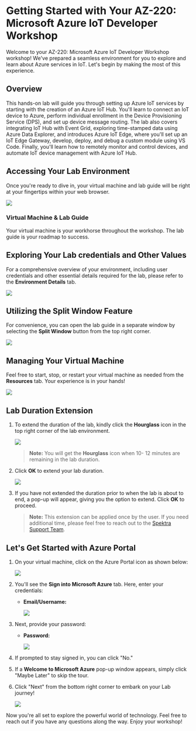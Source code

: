 # Getting Started with Your AZ-220: Microsoft Azure IoT Developer Workshop
 
Welcome to your AZ-220: Microsoft Azure IoT Developer Workshop workshop! We've prepared a seamless environment for you to explore and learn about Azure services in IoT. Let's begin by making the most of this experience.

## Overview

This hands-on lab will guide you through setting up Azure IoT services by starting with the creation of an Azure IoT Hub. You'll learn to connect an IoT device to Azure, perform individual enrollment in the Device Provisioning Service (DPS), and set up device message routing. The lab also covers integrating IoT Hub with Event Grid, exploring time-stamped data using Azure Data Explorer, and introduces Azure IoT Edge, where you'll set up an IoT Edge Gateway, develop, deploy, and debug a custom module using VS Code. Finally, you'll learn how to remotely monitor and control devices, and automate IoT device management with Azure IoT Hub.

## Accessing Your Lab Environment
 
Once you're ready to dive in, your virtual machine and lab guide will be right at your fingertips within your web browser.
 
   ![](./media/labguide.png)

### Virtual Machine & Lab Guide
 
Your virtual machine is your workhorse throughout the workshop. The lab guide is your roadmap to success.
 
## Exploring Your Lab credentials and Other Values
 
For a comprehensive overview of your environment, including user credentials and other essential details required for the lab, please refer to the **Environment Details** tab.
 
   ![](./media//env.png)
 
## Utilizing the Split Window Feature
 
For convenience, you can open the lab guide in a separate window by selecting the **Split Window** button from the top right corner.
 
   ![](./media/spl.png)
 
## Managing Your Virtual Machine
 
Feel free to start, stop, or restart your virtual machine as needed from the **Resources** tab. Your experience is in your hands!
 
   ![](./media/res.png)
 
## **Lab Duration Extension**

1. To extend the duration of the lab, kindly click the **Hourglass** icon in the top right corner of the lab environment. 

    ![](./media//gext.png)

    >**Note:** You will get the **Hourglass** icon when 10- 12 minutes are remaining in the lab duration.

2. Click **OK** to extend your lab duration.
 
     ![](./media/gext2.png)

3. If you have not extended the duration prior to when the lab is about to end, a pop-up will appear, giving you the option to extend. Click **OK** to proceed.

   >**Note:** This extension can be applied once by the user. If you need additional time, please feel free to reach out to the [Spektra Support Team](labs-support@spektrasystems.com).

## Let's Get Started with Azure Portal
 
1. On your virtual machine, click on the Azure Portal icon as shown below:
 
      ![](./media/sc900-image(1).png)
 
2. You'll see the **Sign into Microsoft Azure** tab. Here, enter your credentials:
 
   - **Email/Username:** <inject key="AzureAdUserEmail"></inject>
 
      ![](./media/sc900-image-1.png)
 
3. Next, provide your password:
 
   - **Password:** <inject key="AzureAdUserPassword"></inject>
 
     ![](./media/sc900-image-2.png)
 
4. If prompted to stay signed in, you can click "No."
 
5. If a **Welcome to Microsoft Azure** pop-up window appears, simply click "Maybe Later" to skip the tour.
 
6. Click "Next" from the bottom right corner to embark on your Lab journey!
 
      ![](./media/sc900-image(3).png)
 
Now you're all set to explore the powerful world of technology. Feel free to reach out if you have any questions along the way. Enjoy your workshop!
